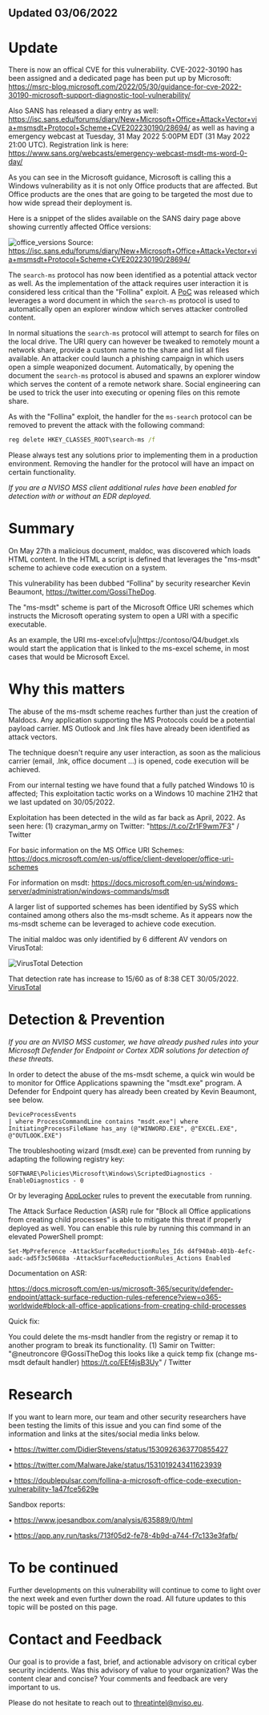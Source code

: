## Updated 03/06/2022

# Update

There is now an offical CVE for this vulnerability. CVE-2022-30190 has been assigned and a dedicated page has been put up by Microsoft: https://msrc-blog.microsoft.com/2022/05/30/guidance-for-cve-2022-30190-microsoft-support-diagnostic-tool-vulnerability/

Also SANS has released a diary entry as well: https://isc.sans.edu/forums/diary/New+Microsoft+Office+Attack+Vector+via+msmsdt+Protocol+Scheme+CVE202230190/28694/
as well as having a emergency webcast at Tuesday, 31 May 2022 5:00PM EDT (31 May 2022 21:00 UTC). Registration link is here: https://www.sans.org/webcasts/emergency-webcast-msdt-ms-word-0-day/

As you can see in the Microsoft guidance, Microsoft is calling this a Windows vulnerability as it is not only Office products that are affected. But Office products are the ones that are going to be targeted the most due to how wide spread their deployment is. 

Here is a snippet of the slides available on the SANS dairy page above showing currently affected Office versions:

![office_versions](/advisories/images/cve-2022-30190-powerpoint.png)
Source: https://isc.sans.edu/forums/diary/New+Microsoft+Office+Attack+Vector+via+msmsdt+Protocol+Scheme+CVE202230190/28694/

The `search-ms` protocol has now been identified as a potential attack vector as well. As the implementation of the attack requires user interaction it is considered less critical than the "Follina" exploit. A [PoC](https://twitter.com/hackerfantastic/status/1531789430922567681?ref_src=twsrc%5Etfw) was released which leverages a word document in which the `search-ms` protocol is used to automatically open an explorer window which serves attacker controlled content. 

In normal situations the `search-ms` protocol will attempt to search for files on the local drive. The URI query can however be tweaked to remotely mount a network share, provide a custom name to the share and list all files available. An attacker could launch a phishing campaign in which users open a simple weaponized document. Automatically, by opening the document the `search-ms` protocol is abused and spawns an explorer window which serves the content of a remote network share. Social engineering can be used to trick the user into executing or opening files on this remote share.

As with the "Follina" exploit, the handler for the `ms-search` protocol can be removed to prevent the attack with the following command:

``` cmd
reg delete HKEY_CLASSES_ROOT\search-ms /f
```

Please always test any solutions prior to implementing them in a production environment. Removing the handler for the protocol will have an impact on certain functionality.

*If you are a NVISO MSS client additional rules have been enabled for detection with or without an EDR deployed.*

# Summary

On May 27th a malicious document, maldoc, was discovered which loads HTML content. In the HTML a script is defined that leverages the "ms-msdt" scheme to achieve code execution on a system.

This vulnerability has been dubbed “Follina” by security researcher Kevin Beaumont, https://twitter.com/GossiTheDog. 

The "ms-msdt" scheme is part of the Microsoft Office URI schemes which instructs the Microsoft operating system to open a URI with a specific executable. 

As an example, the URI ms-excel:ofv|u|https://contoso/Q4/budget.xls would start the application that is linked to the ms-excel scheme, in most cases that would be Microsoft Excel.

# Why this matters

The abuse of the ms-msdt scheme reaches further than just the creation of Maldocs. Any application supporting the MS Protocols could be a potential payload carrier. MS Outlook and .lnk files have already been identified as attack vectors.

The technique doesn't require any user interaction, as soon as the malicious carrier (email, .lnk, office document ...) is opened, code execution will be achieved.

From our internal testing we have found that a fully patched Windows 10 is affected; This exploitation tactic works on a Windows 10 machine 21H2 that we last updated on 30/05/2022.

Exploitation has been detected in the wild as far back as April, 2022. As seen here: (1) crazyman_army on Twitter: "https://t.co/Zr1F9wm7F3" / Twitter

For basic information on the MS Office URI Schemes: https://docs.microsoft.com/en-us/office/client-developer/office-uri-schemes 

For information on msdt: https://docs.microsoft.com/en-us/windows-server/administration/windows-commands/msdt 

A larger list of supported schemes has been identified by SySS which contained among others also the ms-msdt scheme. As it appears now the ms-msdt scheme can be leveraged to achieve code execution.

The initial maldoc was only identified by 6 different AV vendors on VirusTotal: 

![VirusTotal Detection](/advisories/images/msdt-vt.PNG?raw=true)

That detection rate has increase to 15/60 as of 8:38 CET 30/05/2022.
[VirusTotal](https://www.virustotal.com/gui/file/4a24048f81afbe9fb62e7a6a49adbd1faf41f266b5f9feecdceb567aec096784/detection)

# Detection & Prevention

*If you are an NVISO MSS customer, we have already pushed rules into your Microsoft Defender for Endpoint or Cortex XDR solutions for detection of these threats.*

In order to detect the abuse of the ms-msdt scheme, a quick win would be to monitor for Office Applications spawning the "msdt.exe" program. A Defender for Endpoint query has already been created by Kevin Beaumont, see below.

```
DeviceProcessEvents
| where ProcessCommandLine contains "msdt.exe"| where InitiatingProcessFileName has_any (@"WINWORD.EXE", @"EXCEL.EXE", @"OUTLOOK.EXE")
```

The troubleshooting wizard (msdt.exe) can be prevented from running by adapting the following registry key:

```
SOFTWARE\Policies\Microsoft\Windows\ScriptedDiagnostics - EnableDiagnostics - 0
```

Or by leveraging [AppLocker](https://docs.microsoft.com/en-us/windows/security/threat-protection/windows-defender-application-control/applocker/applocker-overview) rules to prevent the executable from running. 

The Attack Surface Reduction (ASR) rule for "Block all Office applications from creating child processes" is able to mitigate this threat if properly deployed as well. 
You can enable this rule by running this command in an elevated PowerShell prompt:

```
Set-MpPreference -AttackSurfaceReductionRules_Ids d4f940ab-401b-4efc-aadc-ad5f3c50688a -AttackSurfaceReductionRules_Actions Enabled
```

Documentation on ASR:

https://docs.microsoft.com/en-us/microsoft-365/security/defender-endpoint/attack-surface-reduction-rules-reference?view=o365-worldwide#block-all-office-applications-from-creating-child-processes 

Quick fix:

You could delete the ms-msdt handler from the registry or remap it to another program to break its functionality. (1) Samir on Twitter: "@neutroncore @GossiTheDog this looks like a quick temp fix (change ms-msdt default handler) https://t.co/EEf4jsB3Uy" / Twitter

# Research

If you want to learn more, our team and other security researchers have been testing the limits of this issue and you can find some of the information and links at the sites/social media links below. 

•	https://twitter.com/DidierStevens/status/1530926363770855427

•	https://twitter.com/MalwareJake/status/1531019243411623939 

•	https://doublepulsar.com/follina-a-microsoft-office-code-execution-vulnerability-1a47fce5629e 

Sandbox reports:

•	https://www.joesandbox.com/analysis/635889/0/html

•	https://app.any.run/tasks/713f05d2-fe78-4b9d-a744-f7c133e3fafb/ 

# To be continued

Further developments on this vulnerability will continue to come to light over the next week and even further down the road. All future updates to this topic will be posted on this page.

# Contact and Feedback

Our goal is to provide a fast, brief, and actionable advisory on critical cyber security incidents.
Was this advisory of value to your organization? Was the content clear and concise? Your comments and feedback are very important to us. 

Please do not hesitate to reach out to threatintel@nviso.eu. 



